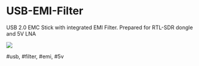 # USB-EMI-Filter
USB 2.0 EMC Stick with integrated EMI Filter. Prepared for RTL-SDR dongle and 5V LNA

<img src="https://https://github.com/cernohorsky/USB-EMI-Filter/blob/master/USB-EMI-Filter-View.jpg" />



#usb, #filter, #emi, #5v
